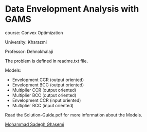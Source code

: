 # Data Envelopment Analysis with GAMS

course: Convex Optimization

University: Kharazmi

Professor: Dehnokhalaji

The problem is defined in readme.txt file.

Models:

- Envelopment CCR (output oriented)
- Envelopment BCC (output oriented)
- Multiplier CCR (output oriented)
- Multiplier BCC (output oriented)
- Envelopment CCR (input oriented)
- Multiplier BCC (input oriented)


Read the Solution-Guide.pdf for more information about the Models.

[Mohammad Sadegh Ghasemi](https://www.linkedin.com/in/mohammad-sadegh-ghasemi-40)
